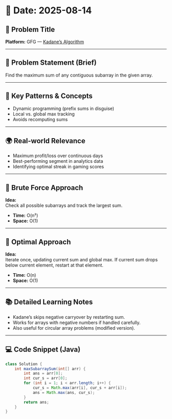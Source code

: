 # 📅 Date: 2025-08-14  
## 🧠 Problem Title  
**Platform:** GFG — [Kadane’s Algorithm](https://www.geeksforgeeks.org/batch/gfg-160-problems/track/arrays-gfg-160/problem/kadanes-algorithm-1587115620)  

---

## 📜 Problem Statement (Brief)  
Find the maximum sum of any contiguous subarray in the given array.

---

## 🧩 Key Patterns & Concepts  
- Dynamic programming (prefix sums in disguise)  
- Local vs. global max tracking  
- Avoids recomputing sums  

---

## 🌍 Real-world Relevance  
- Maximum profit/loss over continuous days  
- Best-performing segment in analytics data  
- Identifying optimal streak in gaming scores  

---

## 🥉 Brute Force Approach  
**Idea:**  
Check all possible subarrays and track the largest sum.  

- **Time:** O(n²)  
- **Space:** O(1)  

---

## 🥇 Optimal Approach  
**Idea:**  
Iterate once, updating current sum and global max. If current sum drops below current element, restart at that element.  

- **Time:** O(n)  
- **Space:** O(1)  

---

## 📚 Detailed Learning Notes  
- Kadane’s skips negative carryover by restarting sum.  
- Works for arrays with negative numbers if handled carefully.  
- Also useful for circular array problems (modified version).  

---

## 💻 Code Snippet (Java)  
```java
class Solution {
    int maxSubarraySum(int[] arr) {
        int ans = arr[0];
        int cur_s = arr[0];
        for (int i = 1; i < arr.length; i++) {
            cur_s = Math.max(arr[i], cur_s + arr[i]);
            ans = Math.max(ans, cur_s);
        }
        return ans;
    }
}
